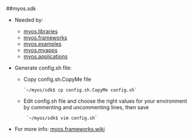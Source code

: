 ##myos.sdk

* Needed by:
  * [myos.libraries](https://github.com/amraboelela/myos.libraries)
  * [myos.frameworks](https://github.com/amraboelela/myos.frameworks)
  * [myos.examples](https://github.com/amraboelela/myos.examples)
  * [myos.myapps](https://github.com/amraboelela/myos.myapps)
  * [myos.applications](https://github.com/amraboelela/myos.applications)

* Generate config.sh file:

  * Copy config.sh.CopyMe file

        `~/myos/sdk$ cp config.sh.CopyMe config.sh`

  * Edit config.sh file and choose the right values for your environment by commenting and uncommenting lines, then save

         `~/myos/sdk$ vim config.sh`
 
* For more info:
[myos.frameworks.wiki](https://github.com/amraboelela/myos.frameworks/wiki)
